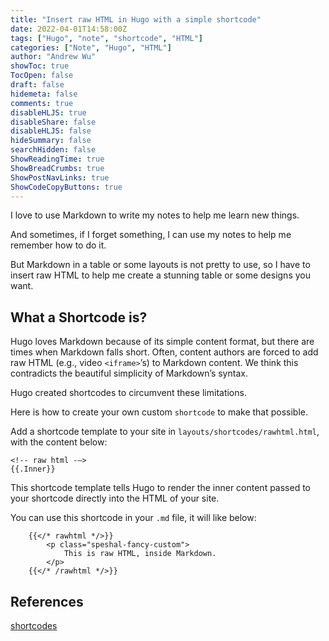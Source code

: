 ```yaml
---
title: "Insert raw HTML in Hugo with a simple shortcode"
date: 2022-04-01T14:58:00Z
tags: ["Hugo", "note", "shortcode", "HTML"]
categories: ["Note", "Hugo", "HTML"]
author: "Andrew Wu"
showToc: true
TocOpen: false
draft: false
hidemeta: false
comments: true
disableHLJS: true
disableShare: false
disableHLJS: false
hideSummary: false
searchHidden: false
ShowReadingTime: true
ShowBreadCrumbs: true
ShowPostNavLinks: true
ShowCodeCopyButtons: true
---
```

I love to use Markdown to write my notes to help me learn new things.

And sometimes, if I forget something, I can use my notes to help me remember how to do it.

But Markdown in a table or some layouts is not pretty to use, so I have to insert raw HTML to help me create a stunning table or some designs you want.

## What a Shortcode is?

Hugo loves Markdown because of its simple content format, but there are times when Markdown falls short. Often, content authors are forced to add raw HTML (e.g., video `<iframe>`’s) to Markdown content. We think this contradicts the beautiful simplicity of Markdown’s syntax.

Hugo created shortcodes to circumvent these limitations.

Here is how to create your own custom `shortcode` to make that possible.

Add a shortcode template to your site in `layouts/shortcodes/rawhtml.html`, with the content below:

    <!-- raw html -—>
    {{.Inner}}

This shortcode template tells Hugo to render the inner content passed to your shortcode directly into the HTML of your site.

You can use this shortcode in your `.md` file, it will like below:

```
    {{</* rawhtml */>}}
        <p class="speshal-fancy-custom">
            This is raw HTML, inside Markdown.
        </p>
    {{</* /rawhtml */>}}
```

## References

[shortcodes](https://gohugo.io/content-management/shortcodes/)